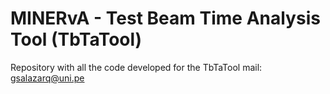 # MINERvA - Test Beam Time Analysis Tool (TbTaTool)

Repository with all the code developed for the TbTaTool
mail: gsalazarq@uni.pe


